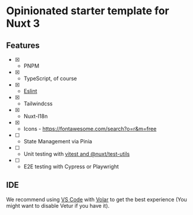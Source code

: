 # Opinionated starter template for Nuxt 3

## Features

- [x]	- PNPM
- [x] - TypeScript, of course
- [x] - [Eslint](https://github.com/antfu/eslint-config)
- [x] - Tailwindcss
- [x] - Nuxt-I18n
- [x] - Icons - https://fontawesome.com/search?o=r&m=free
- [ ] - State Management via Pinia
- [ ] - Unit testing with [vitest and @nuxt/test-utils](https://nuxt.com/docs/getting-started/testing)
- [ ] - E2E testing with Cypress or Playwright

## IDE

We recommend using [VS Code](https://code.visualstudio.com/) with [Volar](https://github.com/johnsoncodehk/volar) to get the best experience (You might want to disable Vetur if you have it).

